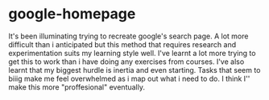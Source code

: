 # google-homepage

It's been illuminating trying to recreate google's search page. A lot more difficult than i anticipated but this method that requires research and experimentation suits my learning style well. I've learnt a lot more trying to get this to work than i have doing any exercises from courses.
I've also learnt that my biggest hurdle is inertia and even starting. Tasks that seem to biiig make me feel overwhelmed as i map out what i need to do.
I think I'' make this more "proffesional" eventually.
